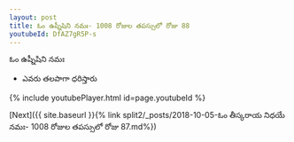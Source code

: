 ```yaml
---
layout: post
title: ఓం ఉష్నీషిని నమః- 1008 రోజుల తపస్సులో రోజు 88
youtubeId: DfAZ7gR5P-s
---
```

 
 
 ఓం ఉష్నీషిని నమః  
 
 -  ఎవరు తలపాగా ధరిస్తారు 
 
  
 
  
 
 
 
 
 
 


{% include youtubePlayer.html id=page.youtubeId %}
 
[Next]({{ site.baseurl }}{% link  split2/_posts/2018-10-05-ఓం తీస్కరాయ నిధయే నమః- 1008 రోజుల తపస్సులో రోజు 87.md%})
 
